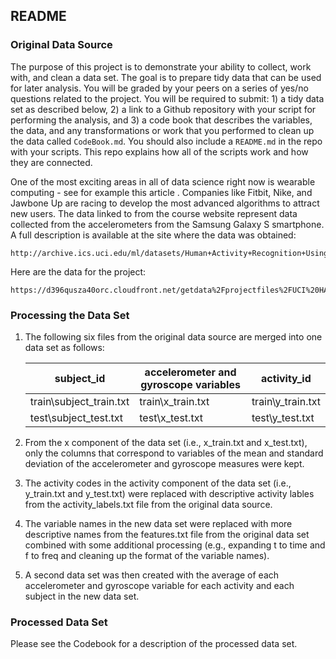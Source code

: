 ## README

### Original Data Source

The purpose of this project is to demonstrate your ability to collect, work with, and clean a data set. The goal is to prepare tidy data that can be used for later analysis. You will be graded by your peers on a series of yes/no questions related to the project. You will be required to submit: 1) a tidy data set as described below, 2) a link to a Github repository with your script for performing the analysis, and 3) a code book that describes the variables, the data, and any transformations or work that you performed to clean up the data called `CodeBook.md`. You should also include a `README.md` in the repo with your scripts. This repo explains how all of the scripts work and how they are connected.

One of the most exciting areas in all of data science right now is wearable computing - see for example this article . Companies like Fitbit, Nike, and Jawbone Up are racing to develop the most advanced algorithms to attract new users. The data linked to from the course website represent data collected from the accelerometers from the Samsung Galaxy S smartphone. A full description is available at the site where the data was obtained:

	http://archive.ics.uci.edu/ml/datasets/Human+Activity+Recognition+Using+Smartphones

Here are the data for the project:

	https://d396qusza40orc.cloudfront.net/getdata%2Fprojectfiles%2FUCI%20HAR%20Dataset.zip

### Processing the Data Set

1. The following six files from the original data source are merged into one data set as follows:

	| subject_id | accelerometer and gyroscope variables | activity_id |
	| ----- | ----- | ----- |
	| train\subject_train.txt | train\x_train.txt | train\y_train.txt |
	| test\subject_test.txt | test\x_test.txt | test\y_test.txt |

2. From the x component of the data set (i.e., x_train.txt and x_test.txt), only the columns that correspond to variables of the mean and standard deviation of the accelerometer and gyroscope measures were kept.

3. The activity codes in the activity component of the data set (i.e., y_train.txt and y_test.txt) were replaced with descriptive activity lables from the activity_labels.txt file from the original data source.

4. The variable names in the new data set were replaced with more descriptive names from the features.txt file from the original data set combined with some additional processing (e.g., expanding t to time and f to freq and cleaning up the format of the variable names).

5. A second data set was then created with the average of each accelerometer and gyroscope variable for each activity and each subject in the new data set.

### Processed Data Set

Please see the Codebook for a description of the processed data set.
